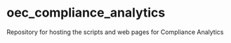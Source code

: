 # oec_compliance_analytics
Repository for hosting the scripts and web pages for Compliance Analytics
